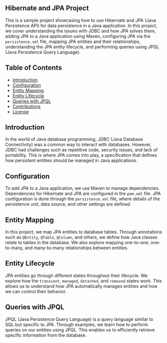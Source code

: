 ## Hibernate and JPA Project

This is a sample project showcasing how to use Hibernate and JPA (Java Persistence API) for data persistence in a Java application. In this project, we cover understanding the issues with JDBC and how JPA solves them, adding JPA to a Java application using Maven, configuring JPA via the `persistence.xml` file, mapping JPA entities and their relationships, understanding the JPA entity lifecycle, and performing queries using JPQL (Java Persistence Query Language).

## Table of Contents

- [Introduction](#introduction)
- [Configuration](#configuration)
- [Entity Mapping](#entity-mapping)
- [Entity Lifecycle](#entity-lifecycle)
- [Queries with JPQL](#queries-with-jpql)
- [Contributions](#contributions)
- [License](#license)

## Introduction

In the world of Java database programming, JDBC (Java Database Connectivity) was a common way to interact with databases. However, JDBC had challenges such as repetitive code, security issues, and lack of portability. This is where JPA comes into play, a specification that defines how persistent entities should be managed in Java applications.

## Configuration

To add JPA to a Java application, we use Maven to manage dependencies. Dependencies for Hibernate and JPA are configured in the `pom.xml` file. JPA configuration is done through the `persistence.xml` file, where details of the persistence unit, data source, and other settings are defined.

## Entity Mapping

In this project, we map JPA entities to database tables. Through annotations such as `@Entity`, `@Table`, `@Column`, and others, we define how Java classes relate to tables in the database. We also explore mapping one-to-one, one-to-many, and many-to-many relationships between entities.

## Entity Lifecycle

JPA entities go through different states throughout their lifecycle. We explore how the `transient`, `managed`, `detached`, and `removed` states work. This allows us to understand how JPA automatically manages entities and how we can control their behavior.

## Queries with JPQL

JPQL (Java Persistence Query Language) is a query language similar to SQL but specific to JPA. Through examples, we learn how to perform queries on our entities using JPQL. This enables us to efficiently retrieve specific information from the database.
